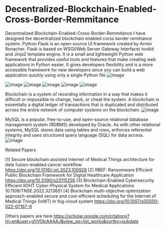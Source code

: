 # Decentralized-Blockchain-Enabled-Cross-Border-Remmitance
Decentralized Blockchain-Enabled-Cross-Border-Remmitance
I have designed the decentralized blockchain enabled corss border remittance system. 
Python Flask is an open-source UI framework created by Armin Ronacher. Flask is based on WSGI(Web Server Gateway Interface) toolkit and Jinja2 template engine. It is a small and lightweight Python web framework that provides useful tools and features that make creating web applications in Python easier. It gives developers flexibility and is a more accessible framework for new developers since you can build a web application quickly using only a single Python file
![image](https://github.com/Abdullah-Lakhan/Decentralized-Blockchain-Enabled-Cross-Border-Remmitance/assets/135113015/d8f81251-76bb-4ff6-83cc-19e8540c0556)

![image](https://github.com/Abdullah-Lakhan/Decentralized-Blockchain-Enabled-Cross-Border-Remmitance/assets/135113015/f52815fa-5d06-43b6-a006-a3f2c40e7053)
![image](https://github.com/Abdullah-Lakhan/Decentralized-Blockchain-Enabled-Cross-Border-Remmitance/assets/135113015/1809aa7f-c21f-452f-83df-9d5974d7b682)
![image](https://github.com/Abdullah-Lakhan/Decentralized-Blockchain-Enabled-Cross-Border-Remmitance/assets/135113015/bfd2f33a-5f86-4f50-a0a8-54847efe7dcf)
![image](https://github.com/Abdullah-Lakhan/Decentralized-Blockchain-Enabled-Cross-Border-Remmitance/assets/135113015/a0378cb0-b1eb-4f73-8f79-27f31215b182)
![image](https://github.com/Abdullah-Lakhan/Decentralized-Blockchain-Enabled-Cross-Border-Remmitance/assets/135113015/c0a0955d-379f-46be-ab16-1ef5c4a0a4c0)

Blockchain is a system of recording information in a way that makes it difficult or impossible to change, hack, or cheat the system. A blockchain is essentially a digital ledger of transactions that is duplicated and distributed across the entire network of computer systems on the blockchain.
![image](https://github.com/Abdullah-Lakhan/Decentralized-Blockchain-Enabled-Cross-Border-Remmitance/assets/135113015/fbee2743-c0eb-4cf8-9792-f33bb49c922c)

MySQL is a popular, free-to-use, and open-source relational database management system (RDBMS) developed by Oracle. As with other relational systems, MySQL stores data using tables and rows, enforces referential integrity and uses structured query language (SQL) for data access.
![image](https://github.com/Abdullah-Lakhan/Decentralized-Blockchain-Enabled-Cross-Border-Remmitance/assets/135113015/51b7839e-d948-407f-a13e-e7d5a3966a7d)

Related Papers

[1] Secure blockchain assisted Internet of Medical Things architecture for data fusion-enabled cancer workflow 
https://doi.org/10.1016/j.iot.2023.100928
[2] RBEF: Ransomware Efficient Public Blockchain Framework for Digital Healthcare Application
https://doi.org/10.3390/s23115256
[3] Blockchain-Enabled Cybersecurity Efficient IIOHT Cyber-Physical System for Medical Applications
10.1109/TNSE.2022.3213651
[4] Blockchain multi-objective optimization approach-enabled secure and cost-efficient scheduling for the Internet of Medical Things (IoMT) in fog-cloud system
https://doi.org/10.1007/s00500-022-07167-9

Others papers are here 
https://scholar.google.com/citations?hl=en&user=g1iVOlcAAAAJ&view_op=list_works&sortby=pubdate

